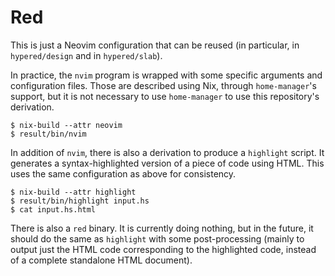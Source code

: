 # Red

This is just a Neovim configuration that can be reused (in particular, in
`hypered/design` and in `hypered/slab`).

In practice, the `nvim` program is wrapped with some specific arguments and
configuration files. Those are described using Nix, through `home-manager`'s
support, but it is not necessary to use `home-manager` to use this repository's
derivation.

```
$ nix-build --attr neovim
$ result/bin/nvim
```

In addition of `nvim`, there is also a derivation to produce a `highlight`
script. It generates a syntax-highlighted version of a piece of code using
HTML. This uses the same configuration as above for consistency.

```
$ nix-build --attr highlight
$ result/bin/highlight input.hs
$ cat input.hs.html
```

There is also a `red` binary. It is currently doing nothing, but in the future,
it should do the same as `highlight` with some post-processing (mainly to
output just the HTML code corresponding to the highlighted code, instead of a
complete standalone HTML document).
